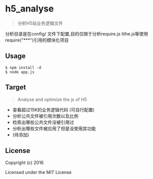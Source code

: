 # h5_analyse

> 分析H5站业务逻辑文件

分析目录是在config/ 文件下配置,目的仅限于分析require.js lithe.js等使用require("***")引用的模块化项目

## Usage

```
$ npm install -d
$ node app.js
```

## Target

> Analyse and optimize the js of H5

* 查看超过15K的业务逻辑代码 (可自行配置)
* 分析公共文件被引用次数以及比例
* 检索出哪些公共文件没被引用过
* 分析出哪些文件被应用了但是没使用其功能
* (待添加)

## License

Copyright (c) 2016

Licensed under the MIT License